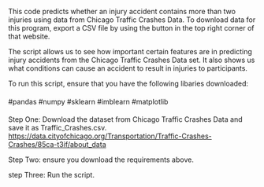 This code predicts whether an injury accident contains more than two injuries using data from Chicago Traffic Crashes Data. To download data for this program, export a CSV file by using the button in the top right corner of that website.

The script allows us to see how important certain features are in predicting injury accidents from the Chicago Traffic Crashes Data set. It also shows us what conditions can cause an accident to result in injuries to participants.

To run this script, ensure that you have the following libaries downloaded:
####
#pandas
#numpy
#sklearn
#imblearn
#matplotlib
####
Step One: 
 Download the dataset from Chicago Traffic Crashes Data and save it as Traffic_Crashes.csv. https://data.cityofchicago.org/Transportation/Traffic-Crashes-Crashes/85ca-t3if/about_data

Step Two:
  ensure you download the requirements above.

step Three:
  Run the script. 
